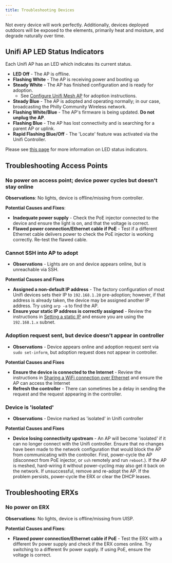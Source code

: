 ```yaml
---
title: Troubleshooting Devices
---
```


Not every device will work perfectly. Additionally, devices deployed outdoors will be exposed to the elements, primarily heat and moisture, and degrade naturally over time. 

## Unifi AP LED Status Indicators

Each Unifi AP has an LED which indicates its current status. 

* **LED Off** - The AP is offline. 
* **Flashing White** - The AP is receiving power and booting up 
* **Steady White** - The AP has finished configuration and is ready for adoption. 
    * See [Configure Unifi Mesh AP](/device-configs/configure-ap-mesh) for adoption instructions. 
* **Steady Blue** - The AP is adopted and operating normally; in our case, broadcasting the Philly Community Wireless network. 
* **Flashing White/Blue** - The AP's firmware is being updated. **Do not unplug the AP**.
* **Flashing Blue** - The AP has lost connectivity and is searching for a parent AP or uplink. 
* **Rapid Flashing Blue/Off** - The 'Locate' feature was activated via the Unifi Controller.  

Please see [this page](https://help.ui.com/hc/en-us/articles/204910134-Understanding-Device-LED-Status-Indicators) for more information on LED status indicators. 

## Troubleshooting Access Points
### No power on access point; device power cycles but doesn't stay online 
**Observations**: No lights, device is offline/missing from controller.

**Potential Causes and Fixes**:

* **Inadequate power supply** - Check the PoE injector connected to the device and ensure the light is on, and that the voltage is correct.
* **Flawed power connection/Ethernet cable if PoE** - Test if a different Ethernet cable delivers power to check the PoE injector is working correctly. Re-test the flawed cable.

### Cannot SSH into AP to adopt
* **Observations** - Lights are on and device appears online, but is unreachable via SSH.

**Potential Causes and Fixes**

* **Assigned a non-default IP address** - The factory configuration of most Unifi devices sets their IP to `192.168.1.20` pre-adoption; however, if that address is already taken, the device may be assigned another IP address. Try using `arp -a` to find the AP.
* **Ensure your static IP address is correctly assigned** - Review the instructions in [Setting a static IP](/device-configs/static-ip) and ensure you are using the `192.168.1.x` subnet.

### Adoption request sent, but device doesn't appear in controller
* **Observations** - Device appears online and adoption request sent via `sudo set-inform`, but adoption request does not appear in controller.

**Potential Causes and Fixes**

* **Ensure the device is connected to the Internet** - Review the instructions in [Sharing a WiFi connection over Ethernet](/device-configs/shared-connection) and ensure the AP can access the Internet
* **Refresh the controller** - There can sometimes be a delay in sending the request and the request appearing in the controller.

### Device is 'isolated'
* **Observations** - Device marked as 'isolated' in Unifi controller

**Potential Causes and Fixes**

* **Device losing connectivity upstream** - An AP will become 'isolated' if it can no longer connect with the Unifi controller. Ensure that no changes have been made to the network configuration that would block the AP from communicating with the controller. First, power-cycle the AP (disconnect from PoE injector, or `ssh` remotely and run `reboot`.). If the AP is meshed, hard-wiring it without power-cycling may also get it back on the network. If unsuccessful, remove and re-adopt the AP. If the problem persists, power-cycle the ERX or clear the DHCP leases. 

## Troubleshooting ERXs
### No power on ERX
**Observations**: No lights, device is offline/missing from UISP.

**Potential Causes and Fixes**:

* **Flawed power connection/Ethernet cable if PoE** - Test the ERX with a different 9v power supply and check if the ERX comes online. Try switching to a different 9v power supply. If using PoE, ensure the voltage is correct.

